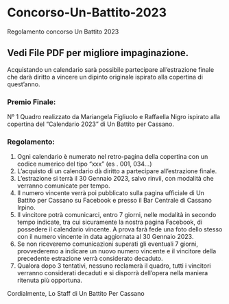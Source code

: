 # Concorso-Un-Battito-2023
Regolamento concorso Un Battito 2023


## Vedi File PDF per migliore impaginazione.

Acquistando un calendario sarà possibile partecipare all’estrazione finale che darà diritto a vincere un dipinto originale ispirato alla copertina di quest’anno.

### Premio Finale:
N° 1 Quadro realizzato da Mariangela Figliuolo e Raffaella Nigro ispirato alla copertina del “Calendario 2023” di Un Battito per Cassano. 

### Regolamento:
1. Ogni calendario è numerato nel retro-pagina della copertina con un codice numerico del tipo “xxx” (es . 001, 034…)
2. L’acquisto di un calendario dà diritto a partecipare all’estrazione finale. 
3. L’estrazione si terrà il 30 Gennaio 2023, salvo rinvii, con modalità che verranno comunicate per tempo.
4. Il numero vincente verrà poi pubblicato sulla pagina ufficiale di Un Battito per Cassano su Facebook e presso il Bar Centrale di Cassano Irpino.
5. Il vincitore potrà comunicarci, entro 7 giorni, nelle modalità in secondo tempo indicate, tra cui sicuramente la nostra pagina Facebook, di possedere il calendario vincente. A prova farà fede una foto dello stesso con il numero vincente in data aggiornata al 30 Gennaio 2023.
6. Se non riceveremo comunicazioni superati gli eventuali 7 giorni, provvederemo a indicare un nuovo numero vincente e il vincitore della precedente estrazione verrà considerato decaduto.
7. Qualora dopo 3 tentativi, nessuno reclamerà il quadro, tutti i vincitori verranno considerati decaduti e si disporrà dell’opera nella maniera ritenuta più opportuna.

Cordialmente, 
Lo Staff di Un Battito Per Cassano
